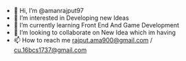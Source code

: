 - 👋 Hi, I’m @amanrajput97
- 👀 I’m interested in Developing new Ideas
- 🌱 I’m currently learning Front End And Game Development
- 💞️ I’m looking to collaborate on New Idea which im having
- 📫 How to reach me rajput.ama900@gmail.com / cu.16bcs1737@gmail.com

<!---
amanrajput97/amanrajput97 is a ✨ special ✨ repository because its `README.md` (this file) appears on your GitHub profile.
You can click the Preview link to take a look at your changes.
--->
